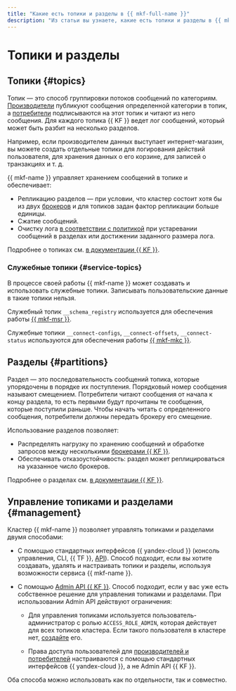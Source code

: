 ```yaml
---
title: "Какие есть топики и разделы в {{ mkf-full-name }}"
description: "Из статьи вы узнаете, какие есть топики и разделы в {{ mkf-name }}."
---
```


# Топики и разделы

## Топики {#topics}

Топик — это способ группировки потоков сообщений по категориям. [Производители](producers-consumers.md) публикуют сообщения определенной категории в топик, а [потребители](producers-consumers.md) подписываются на этот топик и читают из него сообщения. Для каждого топика {{ KF }} ведет лог сообщений, который может быть разбит на несколько разделов.

Например, если производителем данных выступает интернет-магазин, вы можете создать отдельные топики для логирования действий пользователя, для хранения данных о его корзине, для записей о транзакциях и т. д.

{{ mkf-name }} управляет хранением сообщений в топике и обеспечивает:

- Репликацию разделов — при условии, что кластер состоит хотя бы из двух [брокеров](brokers.md) и для топиков задан фактор репликации больше единицы.
- Сжатие сообщений.
- Очистку лога [в соответствии с политикой](../operations/cluster-topics.md#create-topic) при устаревании сообщений в разделах или достижении заданного размера лога.

Подробнее о топиках см. [в документации {{ KF }}](https://kafka.apache.org/documentation/#intro_concepts_and_terms).

### Служебные топики {#service-topics}

В процессе своей работы {{ mkf-name }} может создавать и использовать служебные топики. Записывать пользовательские данные в такие топики нельзя.

Служебный топик `__schema_registry` используется для обеспечения работы [{{ mkf-msr }}](./managed-schema-registry.md).

Служебные топики `__connect-configs`, `__connect-offsets`, `__connect-status` используются для обеспечения работы [{{ mkf-mkc }}](./connectors.md).

## Разделы {#partitions}

Раздел — это последовательность сообщений топика, которые упорядочены в порядке их поступления. Порядковый номер сообщения называют смещением. Потребители читают сообщения от начала к концу раздела, то есть первыми будут прочитаны те сообщения, которые поступили раньше. Чтобы начать читать с определенного сообщения, потребители должны передать брокеру его смещение.

Использование разделов позволяет:

- Распределять нагрузку по хранению сообщений и обработке запросов между несколькими [брокерами {{ KF }}](brokers.md).
- Обеспечивать отказоустойчивость: раздел может реплицироваться на указанное число брокеров.

Подробнее о разделах см. [в документации {{ KF }}](https://kafka.apache.org/documentation/#intro_concepts_and_terms).

## Управление топиками и разделами {#management}

Кластер {{ mkf-name }} позволяет управлять топиками и разделами двумя способами:

* С помощью стандартных интерфейсов {{ yandex-cloud }} (консоль управления, CLI, {{ TF }}, [API](../../glossary/rest-api.md)). Способ подходит, если вы хотите создавать, удалять и настраивать топики и разделы, используя возможности сервиса {{ mkf-name }}.

* С помощью [Admin API {{ KF }}](https://kafka.apache.org/documentation/#adminapi). Способ подходит, если у вас уже есть собственное решение для управления топиками и разделами. При использовании Admin API действуют ограничения:

    * Для управления топиками используется пользователь-администратор с ролью `ACCESS_ROLE_ADMIN`, которая действует для всех топиков кластера. Если такого пользователя в кластере нет, [создайте](../operations/cluster-accounts.md) его.

    * Права доступа пользователей для [производителей и потребителей](./producers-consumers.md) настраиваются с помощью стандартных интерфейсов {{ yandex-cloud }}, а не Admin API {{ KF }}.

Оба способа можно использовать как по отдельности, так и совместно.

